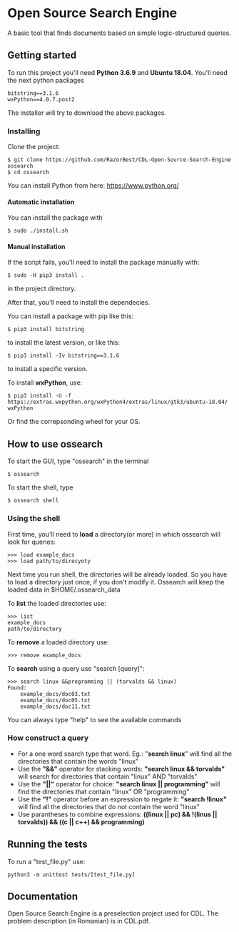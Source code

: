 # Open Source Search Engine

A basic tool that finds documents based on simple logic-structured queries.

## Getting started

To run this project you'll need **Python 3.6.9** and **Ubuntu 18.04**.
You'll need the next python packages
```
bitstring==3.1.6
wxPython==4.0.7.post2
```
The installer will try to download the above packages.

### Installing
Clone the project:
 ```
 $ git clone https://github.com/RazorBest/CDL-Open-Source-Search-Engine ossearch
 $ cd ossearch
 
 ```
You can install Python from here: https://www.python.org/

#### Automatic installation
You can install the package with
```
$ sudo ./install.sh
```

#### Manual installation
If the script fails, you'll need to install the package manually with:
```
$ sudo -H pip3 install .
```
in the project directory.

After that, you'll need to install the dependecies.

You can install a package with pip like this:
```
$ pip3 install bitstring
```
  to install the latest version, or like this:
 ```
 $ pip3 install -Iv bitstring==3.1.6
 ```
  to install a specific version.
  
To install **wxPython**, use:
```
$ pip3 install -U -f https://extras.wxpython.org/wxPython4/extras/linux/gtk3/ubuntu-18.04/ wxPython
```
Or find the correpsonding wheel for your OS.
  
## How to use ossearch
To start the GUI, type "ossearch" in the terminal
```
$ ossearch
```
To start the shell, type
```
$ ossearch shell
```
### Using the shell
First time, you'll need to **load** a directory(or more) in which ossearch will look for queries:
```
>>> load example_docs
>>> load path/to/direcyoty
```
Next time you run shell, the directories will be already loaded. So you have to load a directory just once, if you don't modify it. Ossearch will keep the loaded data in $HOME/.ossearch_data

To **list** the loaded directories use:
```
>>> list
example_docs
path/to/directory
```

To **remove** a loaded directory use:
```
>>> remove example_docs
```

To **search** using a query use "search [query]":
```
>>> search linux &&programming || (torvalds && linux)
Found:
    example_docs/doc03.txt
    example_docs/doc05.txt
    example_docs/doc11.txt
```
You can always type "help" to see the available commands

### How construct a query
* For a one word search type that word. Eg.: "**search linux**" will find all the directories that contain the words "linux"
* Use the **"&&"** operator for stacking words: **"search linux && torvalds"** will search for directories that contain "linux" AND "torvalds"
* Use the **"||"** operator for choice: **"search linux || programming"** will find the directories that contain "linux" OR "programming"
* Use the **"!"** operator before an expression to negate it: **"search !linux"** will find all the directories that do not contain the word "linux"
* Use parantheses to combine expressions: **((linux || pc) && !(linus || torvalds)) && ((c || c++) && programming)**

## Running the tests
To run a "test_file.py" use:
  ```
  python3 -m unittest tests/[test_file.py]
  
  ```

## Documentation
Open Source Search Engine is a preselection project used for CDL. The problem description (in Romanian) is in CDL.pdf.

